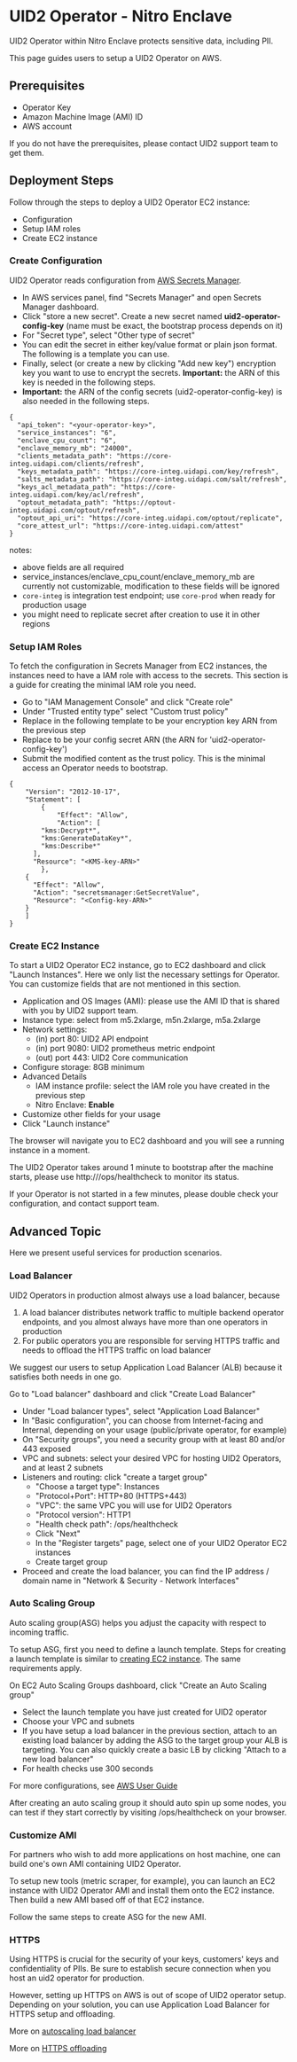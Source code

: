 # UID2 Operator - Nitro Enclave

UID2 Operator within Nitro Enclave protects sensitive data, including PII.

This page guides users to setup a UID2 Operator on AWS.

## Prerequisites

- Operator Key
- Amazon Machine Image (AMI) ID
- AWS account

If you do not have the prerequisites, please contact UID2 support team to get them.

## Deployment Steps

Follow through the steps to deploy a UID2 Operator EC2 instance:

- Configuration
- Setup IAM roles
- Create EC2 instance

### Create Configuration

UID2 Operator reads configuration from [AWS Secrets Manager](https://aws.amazon.com/secrets-manager/).

- In AWS services panel, find "Secrets Manager" and open Secrets Manager dashboard.
- Click "store a new secret". Create a new secret named **uid2-operator-config-key** (name must be exact, the bootstrap process depends on it)
- For "Secret type", select "Other type of secret"
- You can edit the secret in either key/value format or plain json format. The following is a template you can use.
- Finally, select (or create a new by clicking "Add new key") encryption key you want to use to encrypt the secrets. **Important:** the ARN of this key is needed in the following steps.
- **Important:** the ARN of the config secrets (uid2-operator-config-key) is also needed in the following steps.

```
{
  "api_token": "<your-operator-key>",
  "service_instances": "6",
  "enclave_cpu_count": "6",
  "enclave_memory_mb": "24000",
  "clients_metadata_path": "https://core-integ.uidapi.com/clients/refresh",
  "keys_metadata_path": "https://core-integ.uidapi.com/key/refresh",
  "salts_metadata_path": "https://core-integ.uidapi.com/salt/refresh",
  "keys_acl_metadata_path": "https://core-integ.uidapi.com/key/acl/refresh",
  "optout_metadata_path": "https://optout-integ.uidapi.com/optout/refresh",
  "optout_api_uri": "https://core-integ.uidapi.com/optout/replicate",
  "core_attest_url": "https://core-integ.uidapi.com/attest"
}
```

notes:
- above fields are all required
- service_instances/enclave_cpu_count/enclave_memory_mb are currently not customizable, modification to these fields will be ignored
- `core-integ` is integration test endpoint; use `core-prod` when ready for production usage
- you might need to replicate secret after creation to use it in other regions

### Setup IAM Roles

To fetch the configuration in Secrets Manager from EC2 instances, the instances need to have a IAM role with access to the secrets. This section is a guide for creating the minimal IAM role you need.

- Go to "IAM Management Console" and click "Create role"
- Under "Trusted entity type" select "Custom trust policy"
- Replace <KMS-key-ARN> in the following template to be your encryption key ARN from the previous step
- Replace <Config-key-ARN> to be your config secret ARN (the ARN for 'uid2-operator-config-key')
- Submit the modified content as the trust policy. This is the minimal access an Operator needs to bootstrap.

```
{
	"Version": "2012-10-17",
	"Statement": [
		{
			"Effect": "Allow",
			"Action": [
        "kms:Decrypt*",
        "kms:GenerateDataKey*",
        "kms:Describe*"
      ],
      "Resource": "<KMS-key-ARN>"
		},
    {
      "Effect": "Allow",
      "Action": "secretsmanager:GetSecretValue",
      "Resource": "<Config-key-ARN>"
    }
	]
}
```


### Create EC2 Instance

To start a UID2 Operator EC2 instance, go to EC2 dashboard and click "Launch Instances". Here we only list the necessary settings for Operator. You can customize fields that are not mentioned in this section.

- Application and OS Images (AMI): please use the AMI ID that is shared with you by UID2 support team.
- Instance type: select from m5.2xlarge, m5n.2xlarge, m5a.2xlarge
- Network settings:
  - (in)  port 80: UID2 API endpoint
  - (in)  port 9080: UID2 prometheus metric endpoint
  - (out) port 443: UID2 Core communication
- Configure storage: 8GB minimum
- Advanced Details
  - IAM instance profile: select the IAM role you have created in the previous step
  - Nitro Enclave: **Enable**
- Customize other fields for your usage
- Click "Launch instance"

The browser will navigate you to EC2 dashboard and you will see a running instance in a moment.

The UID2 Operator takes around 1 minute to bootstrap after the machine starts, please use http://<your-domain-name>/ops/healthcheck to monitor its status.

If your Operator is not started in a few minutes, please double check your configuration, and contact support team.

## Advanced Topic

Here we present useful services for production scenarios.

### Load Balancer

UID2 Operators in production almost always use a load balancer, because
1. A load balancer distributes network traffic to multiple backend operator endpoints, and you almost always have more than one operators in production
2. For public operators you are responsible for serving HTTPS traffic and needs to offload the HTTPS traffic on load balancer

We suggest our users to setup Application Load Balancer (ALB) because it satisfies both needs in one go.

Go to "Load balancer" dashboard and click "Create Load Balancer"
- Under "Load balancer types", select "Application Load Balancer"
- In "Basic configuration", you can choose from Internet-facing and Internal, depending on your usage (public/private operator, for example)
- On "Security groups", you need a security group with at least 80 and/or 443 exposed
- VPC and subnets: select your desired VPC for hosting UID2 Operators, and at least 2 subnets
- Listeners and routing: click "create a target group"
  - "Choose a target type": Instances
  - "Protocol+Port": HTTP+80 (HTTPS+443)
  - "VPC": the same VPC you will use for UID2 Operators
  - "Protocol version": HTTP1
  - "Health check path": /ops/healthcheck
  - Click "Next"
  - In the "Register targets" page, select one of your UID2 Operator EC2 instances
  - Create target group
- Proceed and create the load balancer, you can find the IP address / domain name in "Network & Security - Network Interfaces"

### Auto Scaling Group

Auto scaling group(ASG) helps you adjust the capacity with respect to incoming traffic.

To setup ASG, first you need to define a launch template. Steps for creating a launch template is similar to [creating EC2 instance](#create-ec2-instance). The same requirements apply.

On EC2 Auto Scaling Groups dashboard, click "Create an Auto Scaling group"

- Select the launch template you have just created for UID2 operator
- Choose your VPC and subnets
- If you have setup a load balancer in the previous section, attach to an existing load balancer by adding the ASG to the target group your ALB is targeting. You can also quickly create a basic LB by clicking "Attach to a new load balancer"
- For health checks use 300 seconds

For more configurations, see [AWS User Guide](https://docs.aws.amazon.com/autoscaling/ec2/userguide/create-asg-launch-template.html)

After creating an auto scaling group it should auto spin up some nodes, you can test if they start correctly by visiting /ops/healthcheck on your browser.

### Customize AMI

For partners who wish to add more applications on host machine, one can build one's own AMI containing UID2 Operator.

To setup new tools (metric scraper, for example), you can launch an EC2 instance with UID2 Operator AMI and install them onto the EC2 instance. Then build a new AMI based off of that EC2 instance.

Follow the same steps to create ASG for the new AMI.

### HTTPS

Using HTTPS is crucial for the security of your keys, customers' keys and confidentiality of PIIs. Be sure to establish secure connection when you host an uid2 operator for production.

However, setting up HTTPS on AWS is out of scope of UID2 operator setup. Depending on your solution, you can use Application Load Balancer for HTTPS setup and offloading.

More on [autoscaling load balancer](https://docs.aws.amazon.com/autoscaling/ec2/userguide/autoscaling-load-balancer.html)

More on [HTTPS offloading](https://docs.aws.amazon.com/elasticloadbalancing/latest/application/create-https-listener.html)
